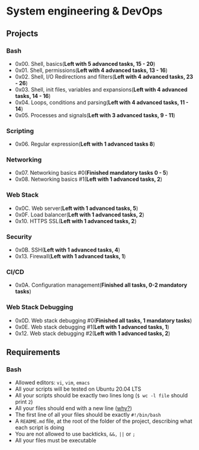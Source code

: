 # System engineering & DevOps
## Projects
### Bash
- 0x00. Shell, basics(**Left with 5 advanced tasks, 15 - 20**)
- 0x01. Shell, permissions(**Left with 4 advanced tasks, 13 - 16**)
- 0x02. Shell, I/O Redirections and filters(**Left with 4 advanced tasks, 23 - 26**)
- 0x03. Shell, init files, variables and expansions(**Left with 4 advanced tasks, 14 - 16**)
- 0x04. Loops, conditions and parsing(**Left with 4 advanced tasks, 11 - 14**)
- 0x05. Processes and signals(**Left with 3 advanced tasks, 9 - 11**)
### Scripting
- 0x06. Regular expression(**Left with 1 advanced tasks 8**)
### Networking
- 0x07. Networking basics #0(**Finished mandatory tasks 0 - 5**)
- 0x08. Networking basics #1(**Left with 1 advanced tasks, 2**)
### Web Stack
- 0x0C. Web server(**Left with 1 advanced tasks, 5**)
- 0x0F. Load balancer(**Left with 1 advanced tasks, 2**)
- 0x10. HTTPS SSL(**Left with 1 advanced tasks, 2**)

### Security
- 0x0B. SSH(**Left with 1 advanced tasks, 4**)
- 0x13. Firewall(**Left with 1 advanced tasks, 1**)

### CI/CD
- 0x0A. Configuration management(**Finished all tasks, 0-2 mandatory tasks**)
### Web Stack Debugging
- 0x0D. Web stack debugging #0(**Finished all tasks, 1 mandatory tasks**)
- 0x0E. Web stack debugging #1(**Left with 1 advanced tasks, 1**)
- 0x12. Web stack debugging #2(**Left with 1 advanced tasks, 2**)


## Requirements
### Bash 
- Allowed editors: `vi`, `vim`, `emacs`
- All your scripts will be tested on Ubuntu 20.04 LTS
- All your scripts should be exactly two lines long (`$ wc -l file` should print `2`)
- All your files should end with a new line ([why?](https://unix.stackexchange.com/questions/18743/whats-the-point-in-adding-a-new-line-to-the-end-of-a-file/18789))
- The first line of all your files should be exactly `#!/bin/bash`
- A `README.md` file, at the root of the folder of the project, describing what each script is doing
- You are not allowed to use backticks, `&&,` `||` or `;`
- All your files must be executable
